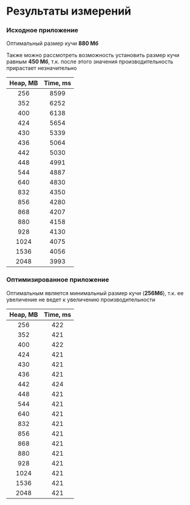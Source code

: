 # Результаты измерений


### Исходное приложение
Оптимальный размер кучи **880 Мб**

Также можно рассмотреть возможность установить размер кучи равным **450 Мб**, т.к. после этого значения производительность
прирастает незначительно

| Heap, MB | Time, ms |
|:--------:|:--------:|
|   256    |   8599   |
|   352    |   6252   |
|   400    |   6138   |
|   424    |   5654   |
|   430    |   5339   |
|   436    |   5064   |
|   442    |   5030   |
|   448    |   4991   |
|   544    |   4887   |
|   640    |   4830   |
|   832    |   4350   |
|   856    |   4280   |
|   868    |  	4207   |
|   880    |  	4158   |
|   928    |   4130   |
|   1024   |   4075   |
|   1536   |   4056   |
|   2048   |   3993   |

### Оптимизированное приложение
Оптимальным является минимальный размер кучи (**256Мб**), т.к. ее увеличение не ведет к увеличению производительности

| Heap, MB | Time, ms |
|:--------:|:--------:|
|   256    |   422    |
|   352    |   421    | 
|   400    |   422    |
|   424    |   421    |
|   430    |   421    |
|   436    |   421    |
|   442    |   424    |
|   448    |   421    |
|   544    |   421    |
|   640    |   421    |
|   832    |   421    |
|   856    |   421    |
|   868    |   421    |
|   880    |   421    |
|   928    |   421    |
|   1024   |   421    |
|   1536   |   421    |
|   2048   |   421    |